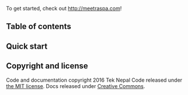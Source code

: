 
To get started, check out <http://meetraspa.com>!

## Table of contents

## Quick start


## Copyright and license

Code and documentation copyright 2016 Tek Nepal Code released under [the MIT license](LICENSE). Docs released under [Creative Commons](docs/LICENSE).

